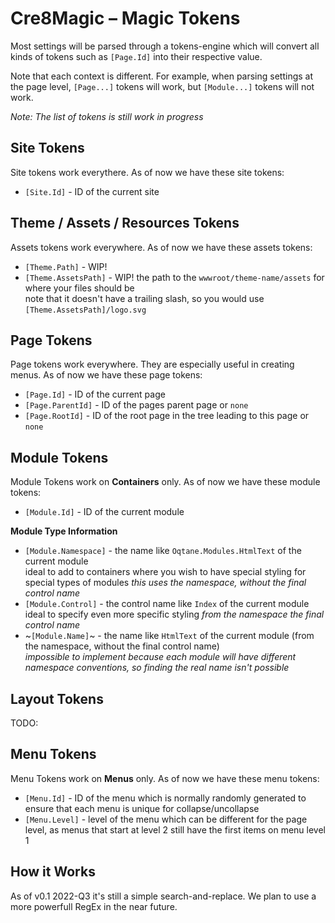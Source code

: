 # Cre8Magic – Magic Tokens

Most settings will be parsed through a tokens-engine which will convert all kinds of tokens such as `[Page.Id]` into their respective value. 

Note that each context is different. 
For example, when parsing settings at the page level, `[Page...]` tokens will work, but `[Module...]` tokens will not work.

_Note: The list of tokens is still work in progress_

## Site Tokens

Site tokens work everythere. 
As of now we have these site tokens:

* `[Site.Id]` - ID of the current site

## Theme / Assets / Resources Tokens

Assets tokens work everywhere.
As of now we have these assets tokens:

* `[Theme.Path]` - WIP!
* `[Theme.AssetsPath]` - WIP! the path to the `wwwroot/theme-name/assets` for where your files should be  
  note that it doesn't have a trailing slash, so you would use `[Theme.AssetsPath]/logo.svg`

## Page Tokens

Page tokens work everywhere.
They are especially useful in creating menus. 
As of now we have these page tokens:

* `[Page.Id]` - ID of the current page
* `[Page.ParentId]` - ID of the pages parent page or `none`
* `[Page.RootId]` - ID of the root page in the tree leading to this page or `none`

## Module Tokens

Module Tokens work on **Containers** only. 
As of now we have these module tokens:

* `[Module.Id]` - ID of the current module

**Module Type Information**

* `[Module.Namespace]` - the name like `Oqtane.Modules.HtmlText` of the current module  
  ideal to add to containers where you wish to have special styling for special types of modules
  _this uses the namespace, without the final control name_
* `[Module.Control]` - the control name like `Index` of the current module  
  ideal to specify even more specific styling
  _from the namespace the final control name_
* ~`[Module.Name]`~ - the name like `HtmlText` of the current module (from the namespace, without the final control name)  
  _impossible to implement because each module will have different namespace conventions, so finding the real name isn't possible_

## Layout Tokens

TODO:

## Menu Tokens

Menu Tokens work on **Menus** only. 
As of now we have these menu tokens:

* `[Menu.Id]` - ID of the menu which is normally randomly generated to ensure that each menu is unique for collapse/uncollapse
* `[Menu.Level]` - level of the menu which can be different for the page level, as menus that start at level 2 still have the first items on menu level 1

## How it Works

As of v0.1 2022-Q3 it's still a simple search-and-replace. 
We plan to use a more powerfull RegEx in the near future.